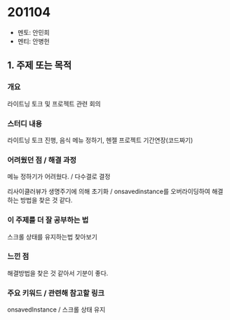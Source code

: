 # 201104

- 멘토: 안민희
- 멘티: 안병헌

## 1. 주제 또는 목적

### 개요

라이트닝 토크 및 프로젝트 관련 회의

### 스터디 내용

라이트닝 토크 진행, 음식 메뉴 정하기, 헨젤 프로젝트 기간연장(코드짜기)

### 어려웠던 점 / 해결 과정

메뉴 정하기가 어려웠다. / 다수결로 결정

리사이클러뷰가 생명주기에 의해 초기화 / onsavedinstance를 오버라이딩하여 해결하는 방법을 찾은 것 같다.

### 이 주제를 더 잘 공부하는 법

스크롤 상태를 유지하는법 찾아보기

### 느낀 점

해결방법을 찾은 것 같아서 기분이 좋다.

### 주요 키워드 / 관련해 참고할 링크

onsavedInstance / 스크롤 상태 유지